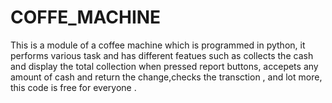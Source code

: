 # COFFE_MACHINE
This is a module of a coffee machine which is programmed in python, it performs various task and has  different featues such as collects the cash and display the total collection when pressed report buttons, accepets any amount of cash and return the change,checks the transction , and lot more, this code is free for everyone .
